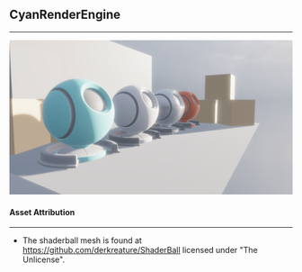 ## CyanRenderEngine
******
![Screenshot_01](images/screenshot_00.png)
#### Asset Attribution
******
* The shaderball mesh is found at https://github.com/derkreature/ShaderBall licensed under "The Unlicense".